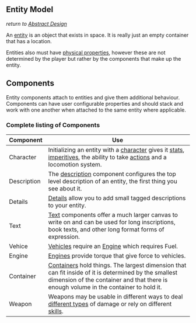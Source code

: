 ## Entity Model
*return to [Abstract Design](../README.md)*


An [entity](entity.md) is an object that exists in space. It is really just an empty container that has a location.

Entities also must have [physical properties](../mechanics/physical-properties.md), however these are not determined by the player but rather by the components that make up the entity.


## Components

Entity components attach to entities and give them additional behaviour. Components can have user configurable properties and should stack and work with one another when attached to the same entity where applicable.

### Complete listing of Components

| Component | Use |
| --------- | --- |
| Character | Initializing an entity with a [character](../components/character.md) gives it [stats](../mechanics/stats.md), [imperitives](../mechanics/imperitives.md), the ability to take [actions](../mechanics/actions.md) and a locomotion system. |
|Description | The [description](../components/description.md) component configures the top level description of an entity, the first thing you see about it. |
| Details |  [Details](../components/detail.md) allow you to add small tagged descriptions to your entity.|
| Text | [Text](../components/text.md) components offer a much larger canvas to write on and can be used for long inscriptions, book texts, and other long format forms of expression. |
| Vehice | [Vehicles](components/vehicle.md) require an [Engine](components/engine.md) which requires Fuel. |
| Engine | [Engines](components/engine.md) provide torque that give force to vehicles. |
| Container | [Containers](components/container.md) hold things. The largest dimension that can fit inside of it is determined by the smallest dimension of the container and that there is enough volume in the container to hold it. |
| Weapon | Weapons may be usable in different ways to deal [different types](mechanics/damage-types.md) of damage or rely on different [skills](mechanics/skills.md). |
